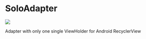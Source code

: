 # SoloAdapter

[![](https://jitpack.io/v/carousell/SoloAdapter.svg)](https://jitpack.io/#carousell/SoloAdapter)

Adapter with only one single ViewHolder for Android RecyclerView
